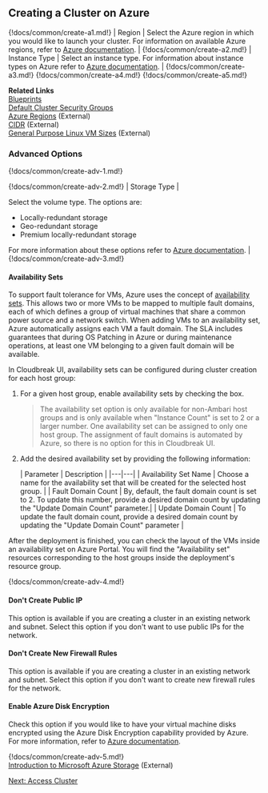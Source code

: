 ## Creating a Cluster on Azure 

{!docs/common/create-a1.md!}
| Region | Select the Azure region in which you would like to launch your cluster. For information on available Azure regions, refer to [Azure documentation](https://azure.microsoft.com/en-us/regions/). |
{!docs/common/create-a2.md!}
| Instance Type | Select an instance type. For information about instance types on Azure refer to [Azure documentation](https://docs.microsoft.com/en-us/azure/virtual-machines/linux/sizes-general). |
{!docs/common/create-a3.md!}
{!docs/common/create-a4.md!}
{!docs/common/create-a5.md!}

**Related Links**  
[Blueprints](blueprints.md)   
[Default Cluster Security Groups](security.md#default-cluster-security-groups)   
[Azure Regions](https://azure.microsoft.com/en-us/regions/) (External)     
[CIDR](http://www.ipaddressguide.com/cidr) (External)  
[General Purpose Linux VM Sizes](https://docs.microsoft.com/en-us/azure/virtual-machines/linux/sizes-general) (External)  



### Advanced Options

{!docs/common/create-adv-1.md!}

 
{!docs/common/create-adv-2.md!}
| Storage Type | <p>Select the volume type. The options are:<ul><li>Locally-redundant storage</li><li>Geo-redundant storage</li><li>Premium locally-redundant storage</li></ul> For more information about these options refer to <a href="https://docs.microsoft.com/en-us/azure/storage/storage-introduction" target="_blank">Azure documentation</a>. |
{!docs/common/create-adv-3.md!}

#### Availability Sets 

[Comment]: <> (Will update this once I can see it the UI how it works)


To support fault tolerance for VMs, Azure uses the concept of [availability sets](https://docs.microsoft.com/en-us/azure/virtual-machines/linux/manage-availability). This allows two or more VMs to be mapped to multiple fault domains, each of which defines a group of virtual machines that share a common power source and a network switch. When adding VMs to an availability set, Azure automatically assigns each VM a fault domain. The SLA includes guarantees that during OS Patching in Azure or during maintenance operations, at least one VM belonging to a given fault domain will be available.

In Cloudbreak UI, availability sets can be configured during cluster creation for each host group:

1. For a given host group, enable availability sets by checking the box.  

    > The availability set option is only available for non-Ambari host groups and is only available when "Instance Count" is set to 2 or a larger number. One availability set can be assigned to only one host group. The assignment of fault domains is automated by Azure, so there is no option for this in Cloudbreak UI. 
    
2. Add the desired availability set by providing the following information: 

    | Parameter | Description |
|---|---|
| Availability Set Name | Choose a name for the availability set that will be created for the selected host group. |
| Fault Domain Count | By, default, the fault domain count is set to 2. To update this number, provide a desired domain count by updating the "Update Domain Count" parameter.|
| Update Domain Count | To update the fault domain count, provide a desired domain count by updating the "Update Domain Count" parameter |

After the deployment is finished, you can check the layout of the VMs inside an availability set on Azure Portal. You will find the "Availability set" resources corresponding to the host groups inside the deployment's resource group.


{!docs/common/create-adv-4.md!} 


#### Don't Create Public IP

This option is available if you are creating a cluster in an existing network and subnet. Select this option if you don't want to use public IPs for the network. 


#### Don't Create New Firewall Rules

This option is available if you are creating a cluster in an existing network and subnet. Select this option if you don't want to create new firewall rules for the network. 


#### Enable Azure Disk Encryption 

Check this option if you would like to have your virtual machine disks encrypted using the Azure Disk Encryption capability provided by Azure. For more information, refer to [Azure documentation](https://docs.microsoft.com/en-us/azure/security/azure-security-disk-encryption).  

{!docs/common/create-adv-5.md!}  
[Introduction to Microsoft Azure Storage](https://docs.microsoft.com/en-us/azure/storage/common/storage-introduction) (External)  



<div class="next">
<a href="../azure-clusters-access/index.html">Next: Access Cluster</a>
</div>

